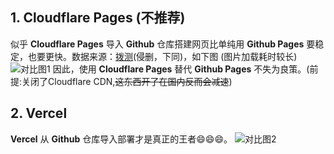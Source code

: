 ## 1. Cloudflare Pages (不推荐)
似乎 **Cloudflare Pages** 导入 **Github** 仓库搭建网页比单纯用 **Github Pages** 要稳定，也要更快。数据来源：[拨测](boce.com)(侵删，下同)，如下图 (图片加载耗时较长)
![对比图1](https://s1.ax1x.com/2023/02/04/pSy0SOK.jpg "明显差距")
因此，使用 **Cloudflare Pages** 替代 **Github Pages** 不失为良策。(前提:关闭了Cloudflare CDN,~~这东西开了在国内反而会减速~~)

## 2. Vercel 
**Vercel** 从 **Github** 仓库导入部署才是真正的王者😄😄😄。
![对比图2](https://s1.ax1x.com/2023/02/19/pSLoW2d.jpg "真正的王者")